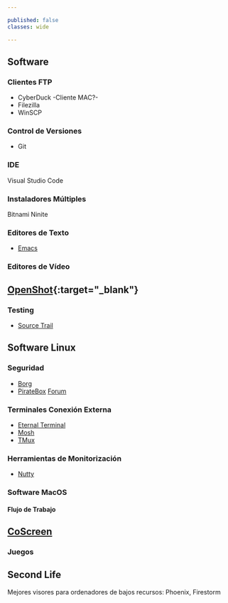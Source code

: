 ```yaml
---

published: false
classes: wide

---
```


## Software

### Clientes FTP

* CyberDuck -Cliente MAC?-
* Filezilla
* WinSCP

### Control de Versiones

* Git

### IDE

Visual Studio Code

### Instaladores Múltiples

Bitnami
Ninite

### Editores de Texto

* [Emacs](https://www.gnu.org/software/emacs/download.html)

### Editores de Vídeo

## [OpenShot](https://www.openshot.org/es/download/){:target="_blank"}

### Testing

* [Source Trail](https://www.sourcetrail.com/)

## Software Linux

### Seguridad

* [Borg](https://www.borgbackup.org/)
* [PirateBox](https://piratebox.cc/) [Forum](https://forum.piratebox.cc/)

### Terminales Conexión Externa

* [Eternal Terminal](https://eternalterminal.dev/)
* [Mosh](https://mosh.org/)
* [TMux](http://opensimulator.org/wiki/Tmux)

### Herramientas de Monitorización

* [Nutty](https://lignux.com/descubre-nutty-una-herramienta-de-monitorizacion-e-informacion-grafica-para-redes/)

### Software MacOS



#### Flujo de Trabajo

## [CoScreen](https://www.coscreen.co/)

### Juegos

## Second Life

Mejores visores para ordenadores de bajos recursos: Phoenix, Firestorm